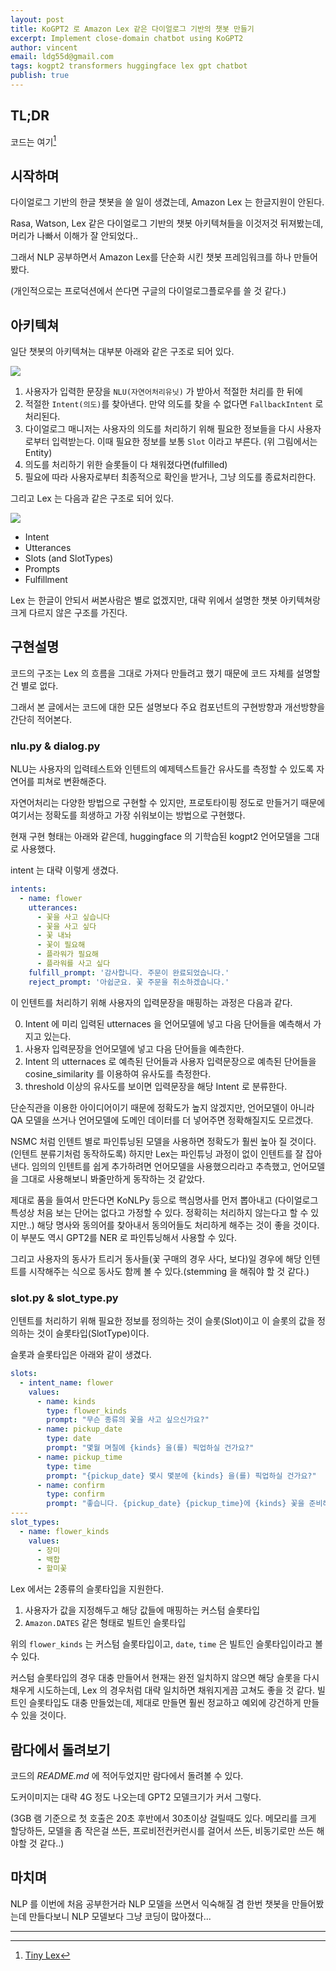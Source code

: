 ```yaml
---
layout: post
title: KoGPT2 로 Amazon Lex 같은 다이얼로그 기반의 챗봇 만들기
excerpt: Implement close-domain chatbot using KoGPT2 
author: vincent
email: ldg55d@gmail.com
tags: kogpt2 transformers huggingface lex gpt chatbot
publish: true
---
```


## TL;DR

코드는 여기[^1]

## 시작하며

다이얼로그 기반의 한글 챗봇을 쓸 일이 생겼는데, Amazon Lex 는 한글지원이 안된다.

Rasa, Watson, Lex 같은 다이얼로그 기반의 챗봇 아키텍쳐들을 이것저것 뒤져봤는데, 머리가 나빠서 이해가 잘 안되었다..

그래서 NLP 공부하면서 Amazon Lex를 단순화 시킨 챗봇 프레임워크를 하나 만들어봤다.

(개인적으로는 프로덕션에서 쓴다면 구글의 다이얼로그플로우를 쓸 것 같다.)

## 아키텍쳐

일단 챗봇의 아키텍쳐는 대부분 아래와 같은 구조로 되어 있다.

<img src="https://miro.medium.com/max/3004/1*0JqMq7W9ndcOmL3UQ5lPhQ.png" />

1. 사용자가 입력한 문장을 `NLU(자연어처리유닛)` 가 받아서 적절한 처리를 한 뒤에
2. 적절한 `Intent(의도)`를 찾아낸다. 만약 의도를 찾을 수 없다면 `FallbackIntent` 로 처리된다.
3. 다이얼로그 매니저는 사용자의 의도를 처리하기 위해 필요한 정보들을 다시 사용자로부터 입력받는다. 이때 필요한 정보를 보통 `Slot` 이라고 부른다. (위 그림에서는 Entity)
4. 의도를 처리하기 위한 슬롯들이 다 채워졌다면(fulfilled)
5. 필요에 따라 사용자로부터 최종적으로 확인을 받거나, 그냥 의도를 종료처리한다.

그리고 Lex 는 다음과 같은 구조로 되어 있다.

<img src="https://media.amazonwebservices.com/blog/2016/lex_main_page_2.png"/>

- Intent
- Utterances
- Slots (and SlotTypes)
- Prompts
- Fulfillment

Lex 는 한글이 안되서 써본사람은 별로 없겠지만, 대략 위에서 설명한 챗봇 아키텍쳐랑 크게 다르지 않은 구조를 가진다.

## 구현설명

코드의 구조는 Lex 의 흐름을 그대로 가져다 만들려고 했기 때문에 코드 자체를 설명할 건 별로 없다.

그래서 본 글에서는 코드에 대한 모든 설명보다 주요 컴포넌트의 구현방향과 개선방향을 간단히 적어본다.

### nlu.py & dialog.py

NLU는 사용자의 입력테스트와 인텐트의 예제텍스트들간 유사도를 측정할 수 있도록 자연어를 피쳐로 변환해준다.

자연어처리는 다양한 방법으로 구현할 수 있지만, 프로토타이핑 정도로 만들거기 때문에 여기서는 정확도를 희생하고 가장 쉬워보이는 방법으로 구현했다.

현재 구현 형태는 아래와 같은데, huggingface 의 기학습된 kogpt2 언어모델을 그대로 사용했다.

intent 는 대략 이렇게 생겼다.

```yaml
intents:
  - name: flower
    utterances:
      - 꽃을 사고 싶습니다
      - 꽃을 사고 싶다
      - 꽃 내놔
      - 꽃이 필요해
      - 플라워가 필요해
      - 플라워를 사고 싶다
    fulfill_prompt: '감사합니다. 주문이 완료되었습니다.'
    reject_prompt: '아쉽군요. 꽃 주문을 취소하겠습니다.'
```

이 인텐트를 처리하기 위해 사용자의 입력문장을 매핑하는 과정은 다음과 같다.

0. Intent 에 미리 입력된 utternaces 을 언어모델에 넣고 다음 단어들을 예측해서 가지고 있는다.
1. 사용자 입력문장을 언어모델에 넣고 다음 단어들을 예측한다.
2. Intent 의 utternaces 로 예측된 단어들과 사용자 입력문장으로 예측된 단어들을 cosine_similarity 를 이용하여 유사도를 측정한다.
3. threshold 이상의 유사도를 보이면 입력문장을 해당 Intent 로 분류한다.

단순직관을 이용한 아이디어이기 때문에 정확도가 높지 않겠지만, 언어모델이 아니라 QA 모델을 쓰거나 언어모델에 도메인 데이터를 더 넣어주면 정확해질지도 모르겠다.

NSMC 처럼 인텐트 별로 파인튜닝된 모델을 사용하면 정확도가 훨씬 높아 질 것이다.(인텐트 분류기처럼 동작하도록) 하지만 Lex는 파인튜닝 과정이 없이 인텐트를 잘 잡아낸다.
임의의 인텐트를 쉽게 추가하려면 언어모델을 사용했으리라고 추측했고, 언어모델을 그대로 사용해보니 봐줄만하게 동작하는 것 같았다.

제대로 품을 들여서 만든다면 KoNLPy 등으로 핵심명사를 먼저 뽑아내고
(다이얼로그 특성상 처음 보는 단어는 없다고 가정할 수 있다. 정확히는 처리하지 않는다고 할 수 있지만..)
해당 명사와 동의어를 찾아내서 동의어들도 처리하게 해주는 것이 좋을 것이다.
이 부분도 역시 GPT2를 NER 로 파인튜닝해서 사용할 수 있다.

그리고 사용자의 동사가 트리거 동사들(꽃 구매의 경우 사다, 보다)일 경우에 해당 인텐트를 시작해주는 식으로 동사도 함께 볼 수 있다.(stemming 을 해줘야 할 것 같다.)

### slot.py & slot_type.py

인텐트를 처리하기 위해 필요한 정보를 정의하는 것이 슬롯(Slot)이고 이 슬롯의 값을 정의하는 것이 슬롯타입(SlotType)이다.

슬롯과 슬롯타입은 아래와 같이 생겼다.

```yaml
slots:
  - intent_name: flower
    values:
      - name: kinds
        type: flower_kinds
        prompt: "무슨 종류의 꽃을 사고 싶으신가요?"
      - name: pickup_date
        type: date
        prompt: "몇월 며칠에 {kinds} 을(를) 픽업하실 건가요?"
      - name: pickup_time
        type: time
        prompt: "{pickup_date} 몇시 몇분에 {kinds} 을(를) 픽업하실 건가요?"
      - name: confirm
        type: confirm
        prompt: "좋습니다. {pickup_date} {pickup_time}에 {kinds} 꽃을 준비해두면 될까요?"
----
slot_types:
  - name: flower_kinds
    values:
      - 장미
      - 백합
      - 할미꽃
```

Lex 에서는 2종류의 슬롯타입을 지원한다.

1. 사용자가 값을 지정해두고 해당 값들에 매핑하는 커스텀 슬롯타입 
2. `Amazon.DATES` 같은 형태로 빌트인 슬롯타입

위의 `flower_kinds` 는 커스텀 슬롯타입이고, `date`, `time` 은 빌트인 슬롯타입이라고 볼 수 있다.

커스텀 슬롯타입의 경우 대충 만들어서 현재는 완전 일치하지 않으면 해당 슬롯을 다시 채우게 시도하는데, Lex 의 경우처럼 대략 일치하면 채워지게끔 고쳐도 좋을 것 같다.
빌트인 슬롯타입도 대충 만들었는데, 제대로 만들면 훨씬 정교하고 예외에 강건하게 만들 수 있을 것이다.

## 람다에서 돌려보기

코드의 *README.md* 에 적어두었지만 람다에서 돌려볼 수 있다.

도커이미지는 대략 4G 정도 나오는데 GPT2 모델크기가 커서 그렇다.

(3GB 램 기준으로 첫 호출은 20초 후반에서 30초이상 걸릴때도 있다. 메모리를 크게 할당하든, 모델을 좀 작은걸 쓰든, 프로비전컨커런시를 걸어서 쓰든, 비동기로만 쓰든 해야할 것 같다..)

## 마치며

NLP 를 이번에 처음 공부한거라 NLP 모델을 쓰면서 익숙해질 겸 한번 챗봇을 만들어봤는데 만들다보니
NLP 모델보다 그냥 코딩이 많아졌다...

----

[^1]: [Tiny Lex](https://github.com/haandol/tiny-lex)